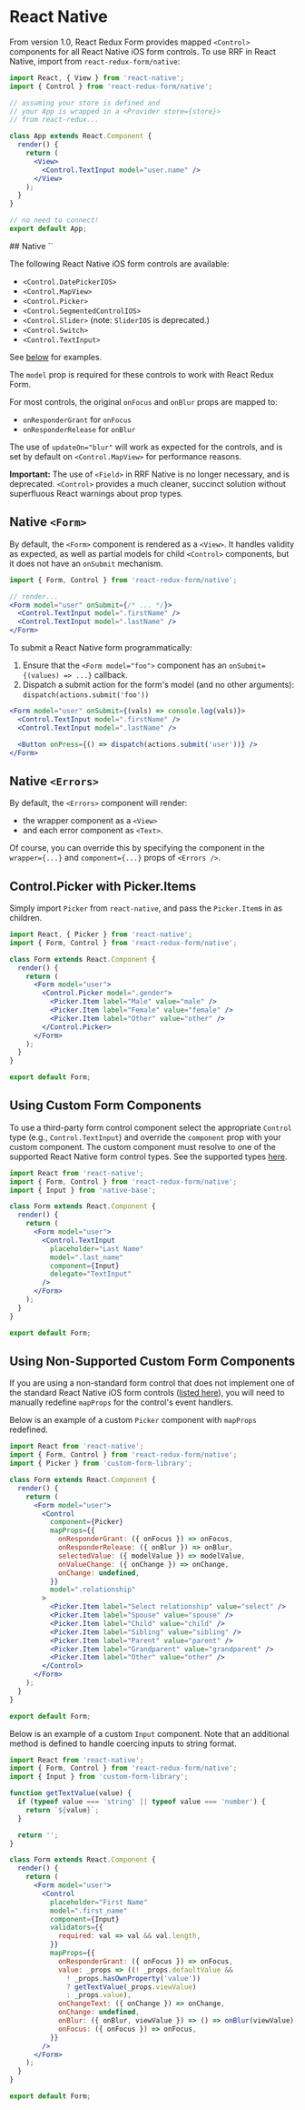 # React Native

From version 1.0, React Redux Form provides mapped `<Control>` components for all React Native iOS form controls. To use RRF in React Native, import from `react-redux-form/native`:

```jsx
import React, { View } from 'react-native';
import { Control } from 'react-redux-form/native';

// assuming your store is defined and
// your App is wrapped in a <Provider store={store}>
// from react-redux...

class App extends React.Component {
  render() {
    return (
      <View>
        <Control.TextInput model="user.name" />
      </View>
    );
  }
}

// no need to connect!
export default App;
```

<a name="native-controls"/>
## Native `<Control>`

The following React Native iOS form controls are available:

- `<Control.DatePickerIOS>`
- `<Control.MapView>`
- `<Control.Picker>`
- `<Control.SegmentedControlIOS>`
- `<Control.Slider>` (note: `SliderIOS` is deprecated.)
- `<Control.Switch>`
- `<Control.TextInput>`

See [below](#examples) for examples.

The `model` prop is required for these controls to work with React Redux Form.

For most controls, the original `onFocus` and `onBlur` props are mapped to:
- `onResponderGrant` for `onFocus`
- `onResponderRelease` for `onBlur`

The use of `updateOn="blur"` will work as expected for the controls, and is set by default on `<Control.MapView>` for performance reasons.

**Important:** The use of `<Field>` in RRF Native is no longer necessary, and is deprecated. `<Control>` provides a much cleaner, succinct solution without superfluous React warnings about prop types.

## Native `<Form>`

By default, the `<Form>` component is rendered as a `<View>`. It handles validity as expected, as well as partial models for child `<Control>` components, but it does not have an `onSubmit` mechanism.

```jsx
import { Form, Control } from 'react-redux-form/native';

// render...
<Form model="user" onSubmit={/* ... */}>
  <Control.TextInput model=".firstName" />
  <Control.TextInput model=".lastName" />
</Form>
```

To submit a React Native form programmatically:

1. Ensure that the `<Form model="foo">` component has an `onSubmit={(values) => ...}` callback.
2. Dispatch a submit action for the form's model (and no other arguments): `dispatch(actions.submit('foo'))`

```jsx
<Form model="user" onSubmit={(vals) => console.log(vals)}>
  <Control.TextInput model=".firstName" />
  <Control.TextInput model=".lastName" />

  <Button onPress={() => dispatch(actions.submit('user'))} />
</Form>
```

## Native `<Errors>`

By default, the `<Errors>` component will render:
- the wrapper component as a `<View>`
- and each error component as `<Text>`.

Of course, you can override this by specifying the component in the `wrapper={...}` and `component={...}` props of `<Errors />`.

<a name="examples"></a>
## Control.Picker with Picker.Items
Simply import `Picker` from `react-native`, and pass the `Picker.Item`s in as children.

```jsx
import React, { Picker } from 'react-native';
import { Form, Control } from 'react-redux-form/native';

class Form extends React.Component {
  render() {
    return (
      <Form model="user">
        <Control.Picker model=".gender">
          <Picker.Item label="Male" value="male" />
          <Picker.Item label="Female" value="female" />
          <Picker.Item label="Other" value="other" />
        </Control.Picker>
      </Form>
    );
  }
}

export default Form;
```

## Using Custom Form Components
To use a third-party form control component select the appropriate `Control` type (e.g., `Control.TextInput`) and override the `component` prop with your custom component. The custom component must resolve to one of the supported React Native form control types. See the supported types [here](#native-controls). 

```jsx
import React from 'react-native';
import { Form, Control } from 'react-redux-form/native';
import { Input } from 'native-base';

class Form extends React.Component {
  render() {
    return (
      <Form model="user">
        <Control.TextInput
          placeholder="Last Name"
          model=".last_name"
          component={Input}
          delegate="TextInput"
        />
      </Form>
    );
  }
}

export default Form;
```

## Using Non-Supported Custom Form Components
If you are using a non-standard form control that does not implement one of the standard React Native iOS form controls ([listed here](#native-controls)), you will need to manually redefine `mapProps` for the control's event handlers.

Below is an example of a custom `Picker` component with `mapProps` redefined.

```jsx
import React from 'react-native';
import { Form, Control } from 'react-redux-form/native';
import { Picker } from 'custom-form-library';

class Form extends React.Component {
  render() {
    return (
      <Form model="user">
        <Control
          component={Picker}
          mapProps={{
            onResponderGrant: ({ onFocus }) => onFocus,
            onResponderRelease: ({ onBlur }) => onBlur,
            selectedValue: ({ modelValue }) => modelValue,
            onValueChange: ({ onChange }) => onChange,
            onChange: undefined,
          }}
          model=".relationship"
        >
          <Picker.Item label="Select relationship" value="select" />
          <Picker.Item label="Spouse" value="spouse" />
          <Picker.Item label="Child" value="child" />
          <Picker.Item label="Sibling" value="sibling" />
          <Picker.Item label="Parent" value="parent" />
          <Picker.Item label="Grandparent" value="grandparent" />
          <Picker.Item label="Other" value="other" />
        </Control>
      </Form>
    );
  }
}

export default Form;
```

Below is an example of a custom `Input` component. Note that an additional method is defined to handle coercing inputs to string format.

```jsx
import React from 'react-native';
import { Form, Control } from 'react-redux-form/native';
import { Input } from 'custom-form-library';

function getTextValue(value) {
  if (typeof value === 'string' || typeof value === 'number') {
    return `${value}`;
  }

  return '';
}

class Form extends React.Component {
  render() {
    return (
      <Form model="user">
        <Control
          placeholder="First Name"
          model=".first_name"
          component={Input}
          validators={{
            required: val => val && val.length,
          }}
          mapProps={{
            onResponderGrant: ({ onFocus }) => onFocus,
            value: _props => ((! _props.defaultValue && 
              ! _props.hasOwnProperty('value'))
              ? getTextValue(_props.viewValue)
              : _props.value),
            onChangeText: ({ onChange }) => onChange,
            onChange: undefined,   
            onBlur: ({ onBlur, viewValue }) => () => onBlur(viewValue),
            onFocus: ({ onFocus }) => onFocus,
          }}
        />
      </Form>
    );
  }
}

export default Form;
```